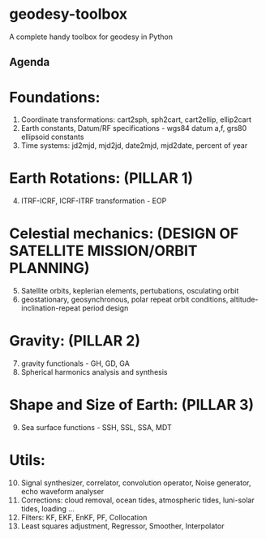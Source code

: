 # geodesy-toolbox
A complete handy toolbox for geodesy in Python

## Agenda
# Foundations: 
1. Coordinate transformations: cart2sph, sph2cart, cart2ellip, ellip2cart 
2. Earth constants, Datum/RF specifications - wgs84 datum a,f, grs80 ellipsoid constants 
3. Time systems: jd2mjd, mjd2jd, date2mjd, mjd2date, percent of year

# Earth Rotations: (PILLAR 1) 
4. ITRF-ICRF, ICRF-ITRF transformation - EOP 

# Celestial mechanics: (DESIGN OF SATELLITE MISSION/ORBIT PLANNING) 
5. Satellite orbits, keplerian elements, pertubations, osculating orbit 
6. geostationary, geosynchronous, polar repeat orbit conditions, altitude-inclination-repeat period design 

# Gravity: (PILLAR 2) 
7. gravity functionals - GH, GD, GA 
8. Spherical harmonics analysis and synthesis 

# Shape and Size of Earth: (PILLAR 3) 
9. Sea surface functions - SSH, SSL, SSA, MDT 

# Utils: 
10. Signal synthesizer, correlator, convolution operator, Noise generator, echo waveform analyser 
11. Corrections: cloud removal, ocean tides, atmospheric tides, luni-solar tides, loading ... 
12. Filters: KF, EKF, EnKF, PF, Collocation 
13. Least squares adjustment, Regressor, Smoother, Interpolator 
